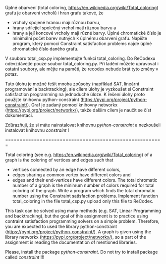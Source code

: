 Úplné obarvení (total coloring, https://en.wikipedia.org/wiki/Total_coloring) grafu je obarvení vrcholů i hran grafu takové, že
* vrcholy spojené hranou mají různou barvu,
* hrany sdílející společný vrchol mají různou barvu a
* hrany a její koncové vrcholy mají různé barvy.
Úplné chromatické číslo je minimální počet barev nutných k úplnému obarvení grafu. Napište program, který pomocí Constraint satisfaction problems najde úplné chromatické číslo daného grafu.

V souboru total_csp.py implementujte funkci total_coloring. Do ReCodexu odevzdávejte pouze soubor total_coloring.py. Při ladění můžete upravovat i ostatní soubory, ale mějte na paměti, že recodex nebude brát tyto změny v potaz.

Tuto úlohu je možné řešit mnoha způsoby (například SAT, lineární programování a backtracking), ale cílem úlohy je vyzkoušet si Constraint satisfaction programming na jednoduché úloze. K řešení úlohy proto použijte knihovnu python-constraint (https://pypi.org/project/python-constraint/). Graf je zadaný pomocí knihovny networkx (https://pypi.org/project/networkx/), takže dalším cílem je naučit se číst dokumentaci.

Zdůrazňuji, že si máte nainstalovat knihovnu *python-constraint* a nezkoušeli instalovat knihovnu *constraint* !

=======================================================

Total coloring (see e.g. https://en.wikipedia.org/wiki/Total_coloring) of a graph is the coloring of vertices and edges such that
* vertices connected by an edge have different colors,
* edges sharing a common vertex have different colors and
* edges and their end-vertices have different colors.
The total chromatic number of a graph is the minimum number of colors required for total coloring of the graph. Write a program which finds the total chromatic number using the Constraint satisfaction problems. Implement function total_coloring in the file total_csp.py upload only this file to ReCodex.

This task can be solved using many methods (e.g. SAT, Linear Programming and backtracking), but the goal of this assignment is to practice using contraint satisfaction programming solvers on a simple problem. Therefore, you are expected to used the library python-constraint (https://pypi.org/project/python-constraint/). A graph is given using the library networkx (https://pypi.org/project/networkx/), so a part of the assignment is reading the documentation of mentioned libraries.

Please, install the package *python-constraint*. Do not try to install package called *constraint* !!!
